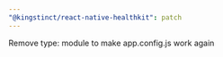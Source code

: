 ```yaml
---
"@kingstinct/react-native-healthkit": patch
---
```


Remove type: module to make app.config.js work again
